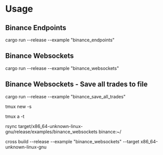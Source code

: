 # Usage

## Binance Endpoints

cargo run --release --example "binance_endpoints"

## Binance Websockets

cargo run --release --example "binance_websockets"

## Binance Websockets - Save all trades to file

cargo run --release --example "binance_save_all_trades"

tmux new -s <session name>

tmux a -t <session id>

rsync target/x86_64-unknown-linux-gnu/release/examples/binance_websockets binance:~/

cross build --release --example "binance_websockets" --target x86_64-unknown-linux-gnu